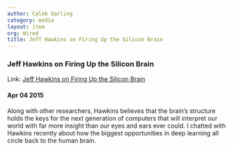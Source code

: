 ```yaml
---
author: Caleb Garling
category: media
layout: item
org: Wired
title: Jeff Hawkins on Firing Up the Silicon Brain
---
```


### Jeff Hawkins on Firing Up the Silicon Brain

Link: [Jeff Hawkins on Firing Up the Silicon Brain](http://www.wired.com/2015/05/jeff-hawkins-firing-silicon-brain/)

#### Apr 04 2015

Along with other researchers, Hawkins believes that the brain’s structure holds
the keys for the next generation of computers that will interpret our world with
far more insight than our eyes and ears ever could. I chatted with Hawkins
recently about how the biggest opportunities in deep learning all circle back to
the human brain.
